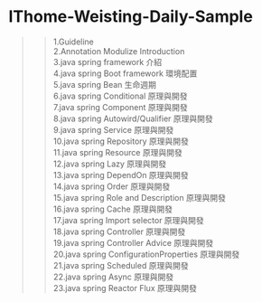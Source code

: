 # IThome-Weisting-Daily-Sample

>> 1.Guideline<br/>
>> 2.Annotation Modulize Introduction <br/>
>> 3.java spring framework 介紹 <br/>
>> 4.java spring Boot framework 環境配置 <br/>
>> 5.java spring Bean 生命週期 <br/>
>> 6.java spring Conditional 原理與開發 <br/>
>> 7.java spring Component 原理與開發 <br/>
>> 8.java spring Autowird/Qualifier 原理與開發 <br/>
>> 9.java spring Service 原理與開發 <br/>
>> 10.java spring Repository 原理與開發 <br/>
>> 11.java spring Resource 原理與開發 <br/>
>> 12.java spring Lazy 原理與開發 <br/>
>> 13.java spring DependOn 原理與開發 <br/>
>> 14.java spring Order 原理與開發 <br/>
>> 15.java spring Role and Description 原理與開發 <br/>
>> 16.java spring Cache 原理與開發 <br/>
>> 17.java spring Import selector 原理與開發 <br/>
>> 18.java spring Controller 原理與開發 <br/>
>> 19.java spring Controller Advice 原理與開發 <br/>
>> 20.java spring ConfigurationProperties 原理與開發 <br/>
>> 21.java spring Scheduled 原理與開發 <br/>
>> 22.java spring Async 原理與開發 <br/>
>> 23.java spring Reactor Flux 原理與開發 <br/>
